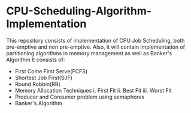 # CPU-Scheduling-Algorithm-Implementation

This repository consists of implementation of CPU Job Scheduling, both pre-emptive and non pre-emptive.
Also, it will contain implementation of partitioning algorithms in memory management as well as Banker's Algorithm
It consists of:

   * First Come First Serve(FCFS)
   * Shortest Job First(SJF)
   * Round Robbin(RR)
   * Memory Allocation Techniques
      i.   First Fit
      ii.  Best Fit
      iii. Worst Fit
   * Producer and Consumer problem using semaphores
   * Banker's Algorithm

